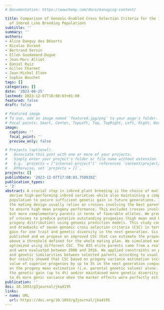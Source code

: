 ```yaml
---
# Documentation: https://wowchemy.com/docs/managing-content/

title: Comparison of Genomic-Enabled Cross Selection Criteria for the Improvement
  of Inbred Line Breeding Populations
subtitle: ''
summary: ''
authors:
- Alice Danguy des Déserts
- Nicolas Durand
- Bertrand Servin
- Ellen Goudemand-Dugué
- Jean-Marc Alliot
- Daniel Ruiz
- Gilles Charmet
- Jean-Michel Elsen
- Sophie Bouchet
tags: []
categories: []
date: '2023-08-25'
lastmod: 2023-12-07T18:08:03+01:00
featured: false
draft: false

# Featured image
# To use, add an image named `featured.jpg/png` to your page's folder.
# Focal points: Smart, Center, TopLeft, Top, TopRight, Left, Right, BottomLeft, Bottom, BottomRight.
image:
  caption: ''
  focal_point: ''
  preview_only: false

# Projects (optional).
#   Associate this post with one or more of your projects.
#   Simply enter your project's folder or file name without extension.
#   E.g. `projects = ["internal-project"]` references `content/project/deep-learning/index.md`.
#   Otherwise, set `projects = []`.
projects: []
publishDate: '2023-12-07T17:08:03.750030Z'
publication_types:
- '2'
abstract: A crucial step in inbred plant breeding is the choice of mating design to
  derive high-performing inbred varieties while also maintaining a competitive breeding
  population to secure sufficient genetic gain in future generations. In practice,
  the mating design usually relies on crosses involving the best parental inbred lines
  to ensure high mean progeny performance. This excludes crosses involving lower performing
  but more complementary parents in terms of favorable alleles. We predicted the ability
  of crosses to produce putative outstanding progenies (high mean and high variance
  progeny distribution) using genomic prediction models. This study compared the benefits
  and drawbacks of seven genomic cross selection criteria (CSC) in terms of genetic
  gain for one trait and genetic diversity in the next generation. Six CSC were already
  published and we propose an improved CSC that can estimate the proportion of progeny
  above a threshold defined for the whole mating plan. We simulated mating designs
  optimized using different CSC. The 835 elite parents came from a real breeding program
  and were evaluated between 2000 and 2016. We applied constraints on parental contributions
  and genetic similarities between selected parents according to usual breeder practices.
  Our results showed that CSC based on progeny variance estimation increased the genetic
  value of superior progenies by up to 5% in the next generation compared to CSC based
  on the progeny mean estimation (i.e. parental genetic values) alone. It also increased
  the genetic gain (up to 4%) and/or maintained more genetic diversity at QTLs (up
  to 4% more genic variance when the marker effects were perfectly estimated).
publication: ''
doi: 10.1093/g3journal/jkad195
links:
- name: URL
  url: https://doi.org/10.1093/g3journal/jkad195
---
```

